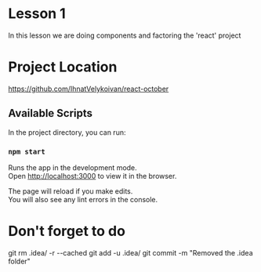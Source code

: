 # Lesson 1
In this lesson we are doing components and factoring the 'react' project

# Project Location

https://github.com/IhnatVelykoivan/react-october

## Available Scripts

In the project directory, you can run:

### `npm start`

Runs the app in the development mode.\
Open [http://localhost:3000](http://localhost:3000) to view it in the browser.

The page will reload if you make edits.\
You will also see any lint errors in the console.

# Don't forget to do

git rm .idea/ -r --cached
git add -u .idea/
git commit -m "Removed the .idea folder"

